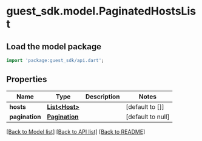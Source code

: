 # guest_sdk.model.PaginatedHostsList

## Load the model package
```dart
import 'package:guest_sdk/api.dart';
```

## Properties
Name | Type | Description | Notes
------------ | ------------- | ------------- | -------------
**hosts** | [**List&lt;Host&gt;**](Host.md) |  | [default to []]
**pagination** | [**Pagination**](Pagination.md) |  | [default to null]

[[Back to Model list]](../README.md#documentation-for-models) [[Back to API list]](../README.md#documentation-for-api-endpoints) [[Back to README]](../README.md)


